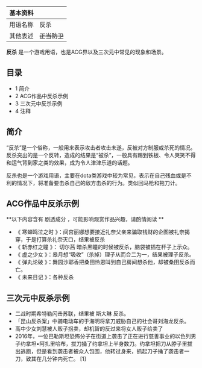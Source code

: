 |  **基本资料**  ||
|---|---|
|用语名称  |  反杀   |
|其他表述  |  ~~正当防卫~~  |
  
**反杀** 是一个游戏用语，也是ACG界以及三次元中常见的现象和场景。

##  目录

  * 1  简介 
  * 2  ACG作品中反杀示例 
  * 3  三次元中反杀示例 
  * 4  注释 

##  简介

“反杀”是一个俗称，一般用来表示攻击者攻击未遂，反被对方制服或杀死的情况。反杀突出的是一个反转，造成的结果是“被杀”，一般具有踢到铁板、令人哭笑不得和运气背到家之类的效果，成为令人津津乐道的话题。

反杀也是一个游戏用语，主要在dota类游戏中较为常见，表示在自己残血或是不利的情况下，将准备要击杀自己的敌方击杀的行为。类似回马枪和拖刀计。

##  ACG作品中反杀示例

**以下内容含有 剧透成分  ，可能影响观赏作品兴趣，请酌情阅读 **

  * 《  寒蝉鸣泣之时  》：间宫丽娜想要接近礼奈父亲来骗取钱财的企图被礼奈揭穿，于是打算杀礼奈灭口，结果被反杀 
  * 《  斩赤红之瞳  》：  切尔茜  暗杀黑瞳的时候被反杀，脑袋被插在杆子上示众。 
  * 《  虚之少女  》：皋月想“吸收”（杀掉）理子从而合二为一，结果被理子反杀。 
  * 《  弹丸论破  》：舞园沙耶香把桑田怜恩叫到自己房间想杀他，却被桑田反杀而亡。 
  * 《  未来日记  》：各种反杀 

##  三次元中反杀示例

  * 二战时期希特勒闪击苏联，结果被  斯大琳  反杀。 
  * 「昆山反杀案」中骑电动车的于海明将拿刀威胁自己的社会哥刘海龙反杀。 
  * 高中少女刘慧被人贩子拐卖，却机智的反过来将女人贩子给卖了 
  * 2016年，一位巴勒斯坦恐怖分子在街道上袭击了正在进行慈善事业的以色列男子约拿坦•阿扎里哈布，拔刀捅了约拿坦上半身数刀。约拿坦把刀从脖子里拔出逃跑，但是看到袭击者被众人包围，他转过身来，抓起刀子捅了袭击者一刀，致其在几分钟内死亡。  [1] 